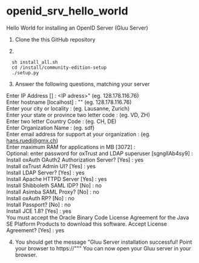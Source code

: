# openid_srv_hello_world
Hello World for installing an OpenID Server (Gluu Server)

1. Clone the this GitHub repository

2.
```
  sh install_all.sh
  cd /install/community-edition-setup
  ./setup.py
```

3. Answer the following questions, matching your server

Enter IP Address [] : \<IP adress\>" (eg. 128.178.116.76)<br>
Enter hostname [localhost] : "<anything else than localhost>" (eg. 128.178.116.76)<br>
Enter your city or locality : (eg. Lausanne, Zurich)<br>
Enter your state or province two letter code : (eg. VD, ZH)<br>
Enter two letter Country Code : (eg. CH, DE)<br>
Enter Organization Name : (eg. sdf)<br>
Enter email address for support at your organization : (eg. hans.ruedi@gmx.ch)<br>
Enter maximum RAM for applications in MB [3072] : <br>
Optional: enter password for oxTrust and LDAP superuser [sgngllAb4sy9] : <br>
Install oxAuth OAuth2 Authorization Server? [Yes] : yes<br>
Install oxTrust Admin UI? [Yes] : yes<br>
Install LDAP Server? [Yes] : yes<br>
Install Apache HTTPD Server [Yes] : yes<br>
Install Shibboleth SAML IDP? [No] : no<br>
Install Asimba SAML Proxy? [No] : no<br>
Install oxAuth RP? [No] : no<br>
Install Passport? [No] : no<br>
Install JCE 1.8? [Yes] : yes<br>
You must accept the Oracle Binary Code License Agreement for the Java SE Platform Products to download this software. Accept License Agreement? [Yes] : yes<br>

4. You should get the message "Gluu Server installation successful! Point your browser to https://"<hostname>""
   You can now open your Gluu server in your browser.

